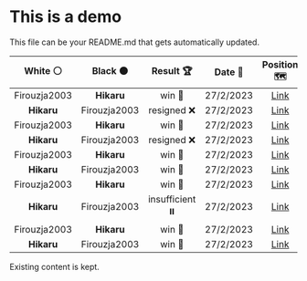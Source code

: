 # This is a demo

This file can be your README.md that gets automatically updated.

<!--START_SECTION:chessStats-->
<!-- Automatically generated with https://github.com/Balastrong/chess-stats-action -->

| White ⚪ | Black ⚫ | Result 🏆 | Date 📅 | Position 🗺️ |
|:---:|:---:|:---:|:---:|:---:|
| Firouzja2003 | **Hikaru** | win 🥇 | 27/2/2023 | <a href="http://www.ee.unb.ca/cgi-bin/tervo/fen.pl?select=r5k1/1b4b1/p2p2R1/2nP4/4pr2/1B6/1PP2PP1/5K1R w - -">Link</a> |
| **Hikaru** | Firouzja2003 | resigned ❌ | 27/2/2023 | <a href="http://www.ee.unb.ca/cgi-bin/tervo/fen.pl?select=8/5bk1/1p4n1/pQ1p1r2/P2Pq3/1P6/1KR5/8 w - -">Link</a> |
| Firouzja2003 | **Hikaru** | win 🥇 | 27/2/2023 | <a href="http://www.ee.unb.ca/cgi-bin/tervo/fen.pl?select=r5k1/pp5p/2p1q1p1/3n2r1/6B1/PQ5P/1P3P2/2R3K1 w - -">Link</a> |
| **Hikaru** | Firouzja2003 | resigned ❌ | 27/2/2023 | <a href="http://www.ee.unb.ca/cgi-bin/tervo/fen.pl?select=8/2P5/2r5/8/K7/8/1k6/8 w - -">Link</a> |
| Firouzja2003 | **Hikaru** | win 🥇 | 27/2/2023 | <a href="http://www.ee.unb.ca/cgi-bin/tervo/fen.pl?select=5q2/8/3pQ1pk/p1pP3p/PpBbP3/1P3rP1/4RP2/5K2 w - -">Link</a> |
| **Hikaru** | Firouzja2003 | win 🥇 | 27/2/2023 | <a href="http://www.ee.unb.ca/cgi-bin/tervo/fen.pl?select=6Q1/8/7k/7p/8/8/5K2/8 b - -">Link</a> |
| Firouzja2003 | **Hikaru** | win 🥇 | 27/2/2023 | <a href="http://www.ee.unb.ca/cgi-bin/tervo/fen.pl?select=6k1/p3R3/1pp4p/5prP/6P1/8/1P4K1/8 w - -">Link</a> |
| **Hikaru** | Firouzja2003 | insufficient ⏸️ | 27/2/2023 | <a href="http://www.ee.unb.ca/cgi-bin/tervo/fen.pl?select=8/8/3k4/4nK2/8/8/8/8 w - -">Link</a> |
| Firouzja2003 | **Hikaru** | win 🥇 | 27/2/2023 | <a href="http://www.ee.unb.ca/cgi-bin/tervo/fen.pl?select=8/8/6k1/4q3/8/5BpK/6P1/8 w - -">Link</a> |
| **Hikaru** | Firouzja2003 | win 🥇 | 27/2/2023 | <a href="http://www.ee.unb.ca/cgi-bin/tervo/fen.pl?select=r1bq1b1r/pp2nQpk/2nBp2p/1N6/3p2PN/2P5/PP3P1P/R3KB1R b KQ g3">Link</a> |

<!--END_SECTION:chessStats-->

Existing content is kept.
